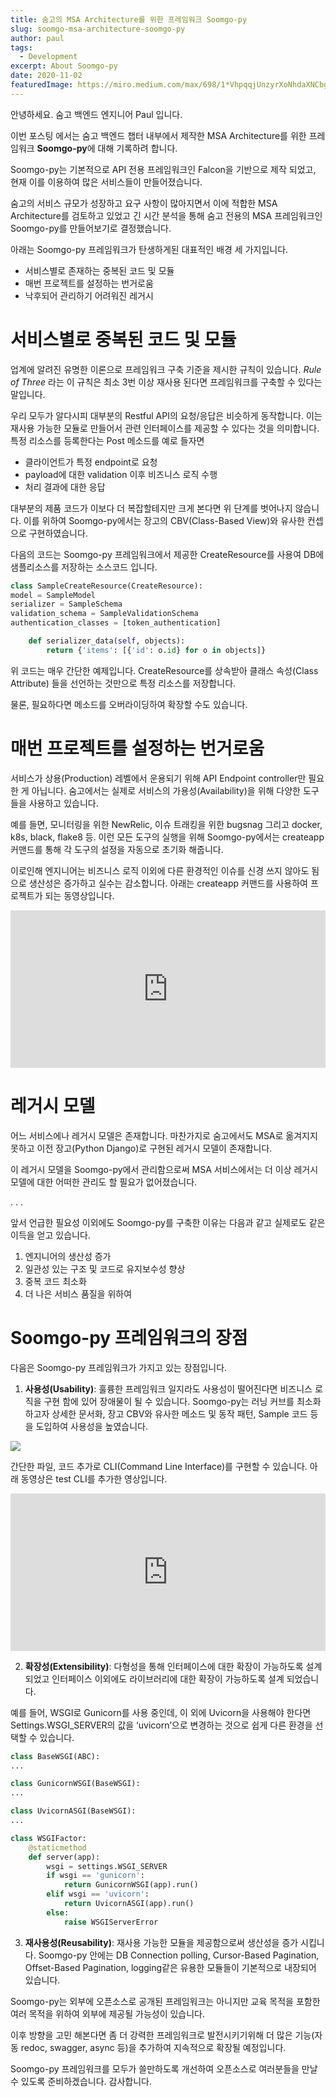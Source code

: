 ```yaml
---
title: 숨고의 MSA Architecture를 위한 프레임워크 Soomgo-py
slug: soomgo-msa-architecture-soomgo-py
author: paul
tags:
  - Development
excerpt: About Soomgo-py
date: 2020-11-02
featuredImage: https://miro.medium.com/max/698/1*VhpqqjUnzyrXoNhdaXNCbg.png
---
```


안녕하세요. 숨고 백엔드 엔지니어 Paul 입니다.

이번 포스팅 에서는 숨고 백엔드 챕터 내부에서 제작한 MSA Architecture를 위한 프레임워크 **Soomgo-py**에 대해 기록하려 합니다.

Soomgo-py는 기본적으로 API 전용 프레임워크인 Falcon을 기반으로 제작 되었고, 현재 이를 이용하여 많은 서비스들이 만들어졌습니다.

숨고의 서비스 규모가 성장하고 요구 사항이 많아지면서 이에 적합한 MSA Architecture를 검토하고 있었고 긴 시간 분석을 통해 숨고 전용의 MSA 프레임워크인 Soomgo-py를 만들어보기로 결정했습니다.

아래는 Soomgo-py 프레임워크가 탄생하게된 대표적인 배경 세 가지입니다.

- 서비스별로 존재하는 중복된 코드 및 모듈
- 매번 프로젝트를 설정하는 번거로움
- 낙후되어 관리하기 어려워진 레거시

# 서비스별로 중복된 코드 및 모듈

업계에 알려진 유명한 이론으로 프레임워크 구축 기준을 제시한 규칙이 있습니다. _Rule of Three_ 라는 이 규칙은 최소 3번 이상 재사용 된다면 프레임워크를 구축할 수 있다는 말입니다.

우리 모두가 알다시피 대부분의 Restful API의 요청/응답은 비슷하게 동작합니다. 이는 재사용 가능한 모듈로 만들어서 관련 인터페이스를 제공할 수 있다는 것을 의미합니다. 특정 리소스를 등록한다는 Post 메소드를 예로 들자면

- 클라이언트가 특정 endpoint로 요청
- payload에 대한 validation 이후 비즈니스 로직 수행
- 처리 결과에 대한 응답

대부분의 제품 코드가 이보다 더 복잡할테지만 크게 본다면 위 단계를 벗어나지 않습니다. 이를 위하여 Soomgo-py에서는 장고의 CBV(Class-Based View)와 유사한 컨셉으로 구현하였습니다.

다음의 코드는 Soomgo-py 프레임워크에서 제공한 CreateResource를 사용여 DB에 샘플리소스를 저장하는 소스코드 입니다.

```py
class SampleCreateResource(CreateResource):
model = SampleModel
serializer = SampleSchema
validation_schema = SampleValidationSchema
authentication_classes = [token_authentication]

    def serializer_data(self, objects):
        return {'items': [{'id': o.id} for o in objects]}
```

위 코드는 매우 간단한 예제입니다. CreateResource를 상속받아 클래스 속성(Class Attribute) 들을 선언하는 것만으로 특정 리소스를 저장합니다.

물론, 필요하다면 메소드를 오버라이딩하여 확장할 수도 있습니다.

# 매번 프로젝트를 설정하는 번거로움

서비스가 상용(Production) 레벨에서 운용되기 위해 API Endpoint controller만 필요한 게 아닙니다. 숨고에서는 실제로 서비스의 가용성(Availability)을 위해 다양한 도구들을 사용하고 있습니다.

예를 들면, 모니터링을 위한 NewRelic, 이슈 트래킹을 위한 bugsnag 그리고 docker, k8s, black, flake8 등. 이런 모든 도구의 실행을 위해 Soomgo-py에서는 createapp 커맨드를 통해 각 도구의 설정을 자동으로 초기화 해줍니다.

이로인해 엔지니어는 비즈니스 로직 이외에 다른 환경적인 이슈를 신경 쓰지 않아도 됨으로 생산성은 증가하고 실수는 감소합니다. 아래는 createapp 커맨드를 사용하여 프로젝트가 되는 동영상입니다.

<div style="padding:50% 0 0 0;position:relative;">
    <iframe src="https://player.vimeo.com/video/474326664?h=4884da4e16" style="position:absolute;top:0;left:0;width:100%;height:100%;" frameborder="0" allow="autoplay; fullscreen; picture-in-picture" allowfullscreen></iframe>
</div>

# 레거시 모델

어느 서비스에나 레거시 모델은 존재합니다. 마찬가지로 숨고에서도 MSA로 옮겨지지 못하고 이전 장고(Python Django)로 구현된 레거시 모델이 존재합니다.

이 레거시 모델을 Soomgo-py에서 관리함으로써 MSA 서비스에서는 더 이상 레거시 모델에 대한 어떠한 관리도 할 필요가 없어졌습니다.

. . .

앞서 언급한 필요성 이외에도 Soomgo-py를 구축한 이유는 다음과 같고 실제로도 같은 이득을 얻고 있습니다.

1. 엔지니어의 생산성 증가
2. 일관성 있는 구조 및 코드로 유지보수성 향상
3. 중복 코드 최소화
4. 더 나은 서비스 품질을 위하여

# Soomgo-py 프레임워크의 장점

다음은 Soomgo-py 프레임워크가 가지고 있는 장점입니다.

1. **사용성(Usability)**: 훌륭한 프레임워크 일지라도 사용성이 떨어진다면 비즈니스 로직을 구현 함에 있어 장애물이 될 수 있습니다. Soomgo-py는 러닝 커브를 최소화하고자 상세한 문서화, 장고 CBV와 유사한 메소드 및 동작 패턴, Sample 코드 등을 도입하여 사용성을 높였습니다.

![](https://miro.medium.com/max/698/1*VhpqqjUnzyrXoNhdaXNCbg.png)

간단한 파일, 코드 추가로 CLI(Command Line Interface)를 구현할 수 있습니다. 아래 동영상은 test CLI를 추가한 영상입니다.

<div style="padding:50% 0 0 0;position:relative;">
    <iframe src="https://player.vimeo.com/video/474518629?h=94a13a3ecd" style="position:absolute;top:0;left:0;width:100%;height:100%;" frameborder="0" allow="autoplay; fullscreen; picture-in-picture" allowfullscreen></iframe>
</div>

2. **확장성(Extensibility)**: 다형성을 통해 인터페이스에 대한 확장이 가능하도록 설계 되었고 인터페이스 이외에도 라이브러리에 대한 확장이 가능하도록 설계 되었습니다.

예를 들어, WSGI로 Gunicorn를 사용 중인데, 이 외에 Uvicorn을 사용해야 한다면 Settings.WSGI_SERVER의 값을 ‘uvicorn’으로 변경하는 것으로 쉽게 다른 환경을 선택할 수 있습니다.

```py
class BaseWSGI(ABC):
...

class GunicornWSGI(BaseWSGI):
...

class UvicornASGI(BaseWSGI):
...

class WSGIFactor:
    @staticmethod
    def server(app):
        wsgi = settings.WSGI_SERVER
        if wsgi == 'gunicorn':
            return GunicornWSGI(app).run()
        elif wsgi == 'uvicorn':
            return UvicornASGI(app).run()
        else:
            raise WSGIServerError
```

3. **재사용성(Reusability)**: 재사용 가능한 모듈을 제공함으로써 생산성을 증가 시킵니다. Soomgo-py 안에는 DB Connection polling, Cursor-Based Pagination, Offset-Based Pagination, logging같은 유용한 모듈들이 기본적으로 내장되어 있습니다.

Soomgo-py는 외부에 오픈소스로 공개된 프레임워크는 아니지만 교육 목적을 포함한 여러 목적을 위하여 외부에 제공될 가능성이 있습니다.

이후 방향을 고민 해본다면 좀 더 강력한 프레임워크로 발전시키기위해 더 많은 기능(자동 redoc, swagger, async 등)을 추가하여 지속적으로 확장될 예정입니다.

Soomgo-py 프레임워크를 모두가 쓸만하도록 개선하여 오픈소스로 여러분들을 만날 수 있도록 준비하겠습니다. 감사합니다.
